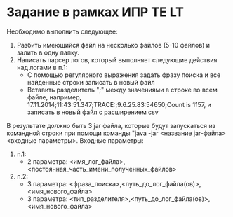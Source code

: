 # Задание в рамках ИПР TE LT
Необходимо выполнить следующее:
1. Разбить имеющийся файл на несколько файлов (5-10 файлов) и залить в одну папку.
1. Написать парсер логов, который выполняет следующие действия над логами в п.1:
   - С помощью регулярного выражения задать фразу поиска и все найденные строки записать в новый файл
   - Вставить разделитель ";"  между значениями в строке во всем файле, например, 17.11.2014;11:43:51.347;TRACE:;9.6.25.83:54650;Count is 1157, и записать в новый файл с расширением csv 

В результате должно быть 3 jar файла, которые будут запускаться из командной строки при помощи команды "java -jar <название jar-файла> <входные параметры>.
Входные параметры:

1. п.1: 
   - 2 параметра: <имя_лог_файла>,<постоянная_часть_имени_полученных_файлов> 
1. п.2:
   - 3 параметра: <фраза_поиска>,<путь_до_лог_файла(ов)>,<имя_нового_файла>
   - 3 параметра: <тип_разделителя>,<путь_до_лог_файла(ов)>,<имя_нового_файла>
